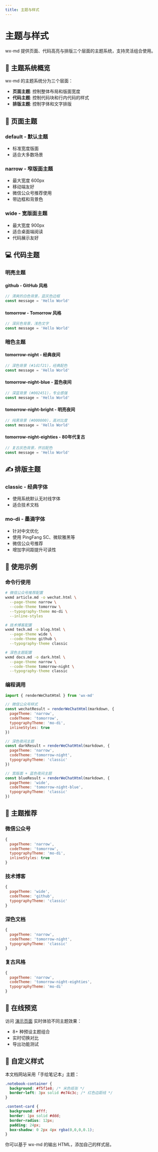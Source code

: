 ```yaml
---
title: 主题与样式
---
```


# 主题与样式

wx-md 提供页面、代码高亮与排版三个层面的主题系统，支持灵活组合使用。

## 🎨 主题系统概览

wx-md 的主题系统分为三个层面：

- **页面主题**: 控制整体布局和版面宽度
- **代码主题**: 控制代码块和行内代码的样式
- **排版主题**: 控制字体和文字排版

## 📄 页面主题

### default - 默认主题
- 标准宽度版面
- 适合大多数场景

### narrow - 窄版面主题  
- 最大宽度 600px
- 移动端友好
- 微信公众号推荐使用
- 带边框和背景色

### wide - 宽版面主题
- 最大宽度 900px
- 适合桌面端阅读
- 代码展示友好

## 💻 代码主题

### 明亮主题

#### github - GitHub 风格
```javascript
// 清爽的白色背景，蓝灰色边框
const message = 'Hello World'
```

#### tomorrow - Tomorrow 风格
```javascript  
// 深灰色背景，浅色文字
const message = 'Hello World'
```

### 暗色主题

#### tomorrow-night - 经典夜间
```javascript
// 深色背景 (#1d1f21)，经典配色
const message = 'Hello World'
```

#### tomorrow-night-blue - 蓝色夜间
```javascript
// 深蓝背景 (#002451)，专业感强
const message = 'Hello World'  
```

#### tomorrow-night-bright - 明亮夜间
```javascript
// 纯黑背景 (#000000)，高对比度
const message = 'Hello World'
```

#### tomorrow-night-eighties - 80年代复古
```javascript
// 复古灰色背景，怀旧配色
const message = 'Hello World'
```

## ✍️ 排版主题

### classic - 经典字体
- 使用系统默认无衬线字体
- 适合技术文档

### mo-di - 墨滴字体
- 针对中文优化
- 使用 PingFang SC、微软雅黑等
- 微信公众号推荐
- 增加字间距提升可读性

## 🚀 使用示例

### 命令行使用

```bash
# 微信公众号推荐配置
wxmd article.md -o wechat.html \
  --page-theme narrow \
  --code-theme tomorrow \
  --typography-theme mo-di \
  --inline-styles

# 技术博客配置
wxmd tech.md -o blog.html \
  --page-theme wide \
  --code-theme github \
  --typography-theme classic

# 深色主题配置
wxmd docs.md -o dark.html \
  --page-theme narrow \
  --code-theme tomorrow-night \
  --typography-theme classic
```

### 编程调用

```javascript
import { renderWeChatHtml } from 'wx-md'

// 微信公众号样式
const wechatResult = renderWeChatHtml(markdown, {
  pageTheme: 'narrow',
  codeTheme: 'tomorrow',
  typographyTheme: 'mo-di',
  inlineStyles: true
})

// 深色夜间主题
const darkResult = renderWeChatHtml(markdown, {
  pageTheme: 'narrow',
  codeTheme: 'tomorrow-night',
  typographyTheme: 'classic'
})

// 宽版面 + 蓝色夜间主题
const blueResult = renderWeChatHtml(markdown, {
  pageTheme: 'wide',
  codeTheme: 'tomorrow-night-blue',
  typographyTheme: 'classic'
})
```

## 🎯 主题推荐

### 微信公众号
```javascript
{
  pageTheme: 'narrow',
  codeTheme: 'tomorrow',
  typographyTheme: 'mo-di',
  inlineStyles: true
}
```

### 技术博客
```javascript
{
  pageTheme: 'wide',
  codeTheme: 'github', 
  typographyTheme: 'classic'
}
```

### 深色文档
```javascript
{
  pageTheme: 'narrow',
  codeTheme: 'tomorrow-night',
  typographyTheme: 'classic'
}
```

### 复古风格
```javascript  
{
  pageTheme: 'narrow',
  codeTheme: 'tomorrow-night-eighties',
  typographyTheme: 'mo-di'
}
```

## 🌟 在线预览

访问 [演示页面](/demo) 实时体验不同主题效果：
- 8+ 种预设主题组合
- 实时切换对比
- 导出功能测试

## 🎨 自定义样式

本文档网站采用「手绘笔记本」主题：

```css
.notebook-container {
  background: #f5f1e8; /* 米色纸张 */
  border-left: 3px solid #e74c3c; /* 红色边距线 */
}

.content-card {
  background: #fff;
  border: 1px solid #ddd;
  border-radius: 12px;
  padding: 24px;
  box-shadow: 0 2px 4px rgba(0,0,0,0.1);
}
```

你可以基于 wx-md 的输出 HTML，添加自己的样式层。
